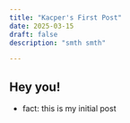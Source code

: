 ```yaml
---
title: "Kacper's First Post"
date: 2025-03-15
draft: false
description: "smth smth"

---
```


## Hey you!

- fact: this is my initial post

